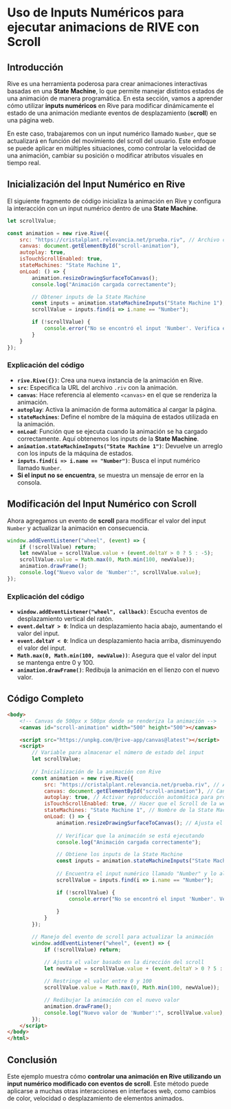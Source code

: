 # Uso de Inputs Numéricos para ejecutar animacions de RIVE con Scroll

## Introducción

Rive es una herramienta poderosa para crear animaciones interactivas basadas en una **State Machine**, lo que permite manejar distintos estados de una animación de manera programática. En esta sección, vamos a aprender cómo utilizar **inputs numéricos** en Rive para modificar dinámicamente el estado de una animación mediante eventos de desplazamiento (**scroll**) en una página web.

En este caso, trabajaremos con un input numérico llamado `Number`, que se actualizará en función del movimiento del scroll del usuario. Este enfoque se puede aplicar en múltiples situaciones, como controlar la velocidad de una animación, cambiar su posición o modificar atributos visuales en tiempo real.

## Inicialización del Input Numérico en Rive

El siguiente fragmento de código inicializa la animación en Rive y configura la interacción con un input numérico dentro de una **State Machine**.

```javascript
let scrollValue;

const animation = new rive.Rive({
    src: "https://cristalplant.relevancia.net/prueba.riv", // Archivo con la animación
    canvas: document.getElementById("scroll-animation"),
    autoplay: true,
    isTouchScrollEnabled: true,
    stateMachines: "State Machine 1",
    onLoad: () => {
        animation.resizeDrawingSurfaceToCanvas();
        console.log("Animación cargada correctamente");

        // Obtener inputs de la State Machine
        const inputs = animation.stateMachineInputs("State Machine 1");
        scrollValue = inputs.find(i => i.name == "Number");

        if (!scrollValue) {
            console.error("No se encontró el input 'Number'. Verifica el archivo .riv");
        }
    }
});
```

### Explicación del código
- **`rive.Rive({})`**: Crea una nueva instancia de la animación en Rive.
- **`src`**: Especifica la URL del archivo `.riv` con la animación.
- **`canvas`**: Hace referencia al elemento `<canvas>` en el que se renderiza la animación.
- **`autoplay`**: Activa la animación de forma automática al cargar la página.
- **`stateMachines`**: Define el nombre de la máquina de estados utilizada en la animación.
- **`onLoad`**: Función que se ejecuta cuando la animación se ha cargado correctamente. Aquí obtenemos los inputs de la **State Machine**.
- **`animation.stateMachineInputs("State Machine 1")`**: Devuelve un arreglo con los inputs de la máquina de estados.
- **`inputs.find(i => i.name == "Number")`**: Busca el input numérico llamado `Number`.
- **Si el input no se encuentra**, se muestra un mensaje de error en la consola.

## Modificación del Input Numérico con Scroll

Ahora agregamos un evento de **scroll** para modificar el valor del input `Number` y actualizar la animación en consecuencia.

```javascript
window.addEventListener("wheel", (event) => {
    if (!scrollValue) return;
    let newValue = scrollValue.value + (event.deltaY > 0 ? 5 : -5);
    scrollValue.value = Math.max(0, Math.min(100, newValue));
    animation.drawFrame();
    console.log("Nuevo valor de 'Number':", scrollValue.value);
});
```

### Explicación del código
- **`window.addEventListener("wheel", callback)`**: Escucha eventos de desplazamiento vertical del ratón.
- **`event.deltaY > 0`**: Indica un desplazamiento hacia abajo, aumentando el valor del input.
- **`event.deltaY < 0`**: Indica un desplazamiento hacia arriba, disminuyendo el valor del input.
- **`Math.max(0, Math.min(100, newValue))`**: Asegura que el valor del input se mantenga entre 0 y 100.
- **`animation.drawFrame()`**: Redibuja la animación en el lienzo con el nuevo valor.

## Código Completo

```html
<body>
    <!-- Canvas de 500px x 500px donde se renderiza la animación -->
    <canvas id="scroll-animation" width="500" height="500"></canvas>

    <script src="https://unpkg.com/@rive-app/canvas@latest"></script>
    <script>
        // Variable para almacenar el número de estado del input
        let scrollValue;
        
        // Inicialización de la animación con Rive
        const animation = new rive.Rive({
            src: "https://cristalplant.relevancia.net/prueba.riv", // Archivo Rive con la animación
            canvas: document.getElementById("scroll-animation"), // Canvas donde se renderiza la animación
            autoplay: true, // Activar reproducción automática para probar
            isTouchScrollEnabled: true, // Hacer que el Scroll de la web siga funcionando en versión Movil
            stateMachines: "State Machine 1", // Nombre de la State Machine
            onLoad: () => {
                animation.resizeDrawingSurfaceToCanvas(); // Ajusta el tamaño del canvas al contenedor
                
                // Verificar que la animación se está ejecutando
                console.log("Animación cargada correctamente");

                // Obtiene los inputs de la State Machine
                const inputs = animation.stateMachineInputs("State Machine 1");
                
                // Encuentra el input numérico llamado "Number" y lo almacena
                scrollValue = inputs.find(i => i.name == "Number");

                if (!scrollValue) {
                    console.error("No se encontró el input 'Number'. Verifica el archivo .riv");
                
                }
            }
        });

        // Manejo del evento de scroll para actualizar la animación
        window.addEventListener("wheel", (event) => {
            if (!scrollValue) return;

            // Ajusta el valor basado en la dirección del scroll
            let newValue = scrollValue.value + (event.deltaY > 0 ? 5 : -5);
            
            // Restringe el valor entre 0 y 100
            scrollValue.value = Math.max(0, Math.min(100, newValue));

            // Redibujar la animación con el nuevo valor
            animation.drawFrame();
            console.log("Nuevo valor de 'Number':", scrollValue.value);
        });
    </script>
</body>
</html>
```

## Conclusión

Este ejemplo muestra cómo **controlar una animación en Rive utilizando un input numérico modificado con eventos de scroll**. Este método puede aplicarse a muchas otras interacciones en interfaces web, como cambios de color, velocidad o desplazamiento de elementos animados.

